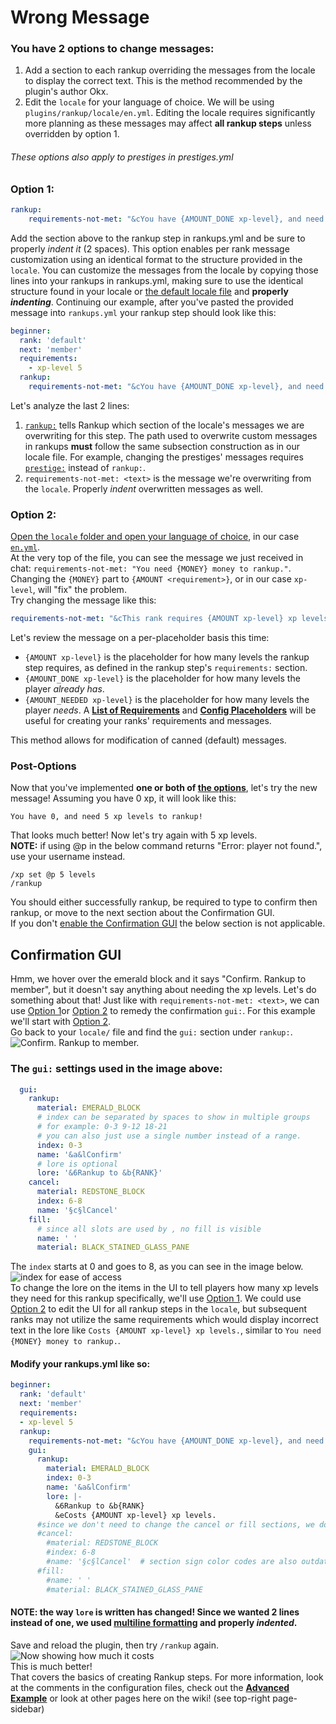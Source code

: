 # Wrong Message
### You have 2 options to change messages:
1. Add a section to each rankup overriding the messages from the locale to display the correct text. This is the method recommended by the plugin's author Okx.  
2. Edit the `locale` for your language of choice. We will be using `plugins/rankup/locale/en.yml`. Editing the locale requires significantly more planning as these messages may affect **all rankup steps** unless overridden by option 1.  
###### These options also apply to prestiges in prestiges.yml
### Option 1:  
```yaml
rankup:
    requirements-not-met: "&cYou have {AMOUNT_DONE xp-level}, and need {AMOUNT xp-level} xp levels to rankup!"
```
Add the section above to the rankup step in rankups.yml and be sure to properly _indent it_ (2 spaces). This option enables per rank message customization using an identical format to the structure provided in the `locale`. You can customize the messages from the locale by copying those lines into your rankups in rankups.yml, making sure to use the identical structure found in your locale or [the default locale file](https://github.com/okx-code/Rankup3/tree/master/src/main/resources/locale) and **properly _indenting_**. Continuing our example, after you've pasted the provided message into `rankups.yml` your rankup step should look like this:  
```yaml
beginner:
  rank: 'default'
  next: 'member'
  requirements:
    - xp-level 5
  rankup:
    requirements-not-met: "&cYou have {AMOUNT_DONE xp-level}, and need {AMOUNT xp-level} xp levels to rankup!"
```  
Let's analyze the last 2 lines:  
1. [`rankup:`](https://github.com/okx-code/Rankup3/wiki/How-to-rankups.yml-and-prestiges.yml#3-rankup) tells Rankup which section of the locale's messages we are overwriting for this step. The path used to overwrite custom messages in rankups **must** follow the same subsection construction as in our locale file. For example, changing the prestiges' messages requires [`prestige:`](https://github.com/okx-code/Rankup3/wiki/How-to-rankups.yml-and-prestiges.yml#message-me) instead of `rankup:`.  
2. `requirements-not-met: <text>` is the message we're overwriting from the `locale`. Properly _indent_ overwritten messages as well.
### Option 2:  
[Open the `locale` folder and open your language of choice](https://github.com/okx-code/Rankup3/tree/master/src/main/resources/locale), in our case [`en.yml`](https://github.com/okx-code/Rankup3/blob/master/src/main/resources/locale/en.yml).  
At the very top of the file, you can see the message we just received in chat: `requirements-not-met: "You need {MONEY} money to rankup."`. Changing the `{MONEY}` part to `{AMOUNT <requirement>}`, or in our case `xp-level`, will "fix" the problem.  
Try changing the message like this:
```yaml
requirements-not-met: "&cThis rank requires {AMOUNT xp-level} xp levels. You have {AMOUNT_DONE xp-level}, and need {AMOUNT_NEEDED xp-level} xp levels!"
```
Let's review the message on a per-placeholder basis this time:
* `{AMOUNT xp-level}` is the placeholder for how many levels the rankup step requires, as defined in the rankup step's `requirements:` section.
* `{AMOUNT_DONE xp-level}` is the placeholder for how many levels the player _already has_.
* `{AMOUNT_NEEDED xp-level}` is the placeholder for how many levels the player _needs_.
A **[List of Requirements](https://github.com/okx-code/Rankup3/wiki/List-of-Requirements)** and **[Config Placeholders](https://github.com/okx-code/Rankup3/wiki/Config-Placeholders)** will be useful for creating your ranks' requirements and messages.  

This method allows for modification of canned (default) messages.  
### Post-Options
Now that you've implemented **one or both of [the options](#wrong-message)**, let's try the new message! Assuming you have 0 xp, it will look like this:
```
You have 0, and need 5 xp levels to rankup!
```
That looks much better! Now let's try again with 5 xp levels.  
**NOTE:** if using @p in the below command returns "Error: player not found.", use your username instead.
```
/xp set @p 5 levels
/rankup
```
You should either successfully rankup, be required to type to confirm then rankup, or move to the next section about the Confirmation GUI.  
If you don't [enable the Confirmation GUI](https://github.com/okx-code/Rankup3/blob/master/src/main/resources/config.yml#L49-L51) the below section is not applicable.
## Confirmation GUI
Hmm, we hover over the emerald block and it says "Confirm. Rankup to member", but it doesn't say anything about needing the xp levels. Let's do something about that!
Just like with `requirements-not-met: <text>`, we can use [Option 1](#Option-1)or [Option 2](#Option-2) to remedy the confirmation `gui:`. For this example we'll start with [Option 2](#Option-2).  
Go back to your `locale/` file and find the `gui:` section under `rankup:`.  
![Confirm. Rankup to member.](https://i.imgur.com/US7layr.png)  
### The `gui:` settings used in the image above:
```yaml
  gui:
    rankup:
      material: EMERALD_BLOCK
      # index can be separated by spaces to show in multiple groups
      # for example: 0-3 9-12 18-21
      # you can also just use a single number instead of a range.
      index: 0-3
      name: '&a&lConfirm'
      # lore is optional
      lore: '&6Rankup to &b{RANK}'
    cancel:
      material: REDSTONE_BLOCK
      index: 6-8
      name: '§c§lCancel'
    fill:
      # since all slots are used by , no fill is visible
      name: ' '
      material: BLACK_STAINED_GLASS_PANE
```
The `index` starts at 0 and goes to 8, as you can see in the image below.  
![index for ease of access](https://i.imgur.com/ObvOjki.png)  
To change the lore on the items in the UI to tell players how many xp levels they need for this rankup specifically, we'll use [Option 1](#Option-1). We could use [Option 2](#Option-2) to edit the UI for all rankup steps in the `locale`, but subsequent ranks may not utilize the same requirements which would display incorrect text in the lore like `Costs {AMOUNT xp-level} xp levels.`, similar to `You need {MONEY} money to rankup.`.  
#### Modify your rankups.yml like so:  
```yaml
beginner:
  rank: 'default'
  next: 'member'
  requirements:
  - xp-level 5
  rankup:
    requirements-not-met: "&cYou have {AMOUNT_DONE xp-level}, and need {AMOUNT xp-level} xp levels to rankup!"
    gui:
      rankup:
        material: EMERALD_BLOCK
        index: 0-3
        name: '&a&lConfirm'
        lore: |-
          &6Rankup to &b{RANK}
          &eCosts {AMOUNT xp-level} xp levels.
      #since we don't need to change the cancel or fill sections, we don't need them in the rankup.yml
      #cancel:
        #material: REDSTONE_BLOCK
        #index: 6-8
        #name: '§c§lCancel'  # section sign color codes are also outdated
      #fill:
        #name: ' '
        #material: BLACK_STAINED_GLASS_PANE
```  
#### **NOTE:** the way `lore` is written has changed! Since we wanted 2 lines instead of one, we used **[multiline formatting](https://github.com/okx-code/Rankup3/wiki/FAQ#how-do-i-write-multi-line-messages)** and properly _indented_.  
Save and reload the plugin, then try `/rankup` again.  
![Now showing how much it costs](https://i.imgur.com/Fao0ueo.png)  
This is much better!  
That covers the basics of creating Rankup steps. For more information, look at the comments in the configuration files, check out the **[Advanced Example](https://github.com/okx-code/Rankup3/wiki/Advanced-Configuration-Example)** or look at other pages here on the wiki! (see top-right page-sidebar)
